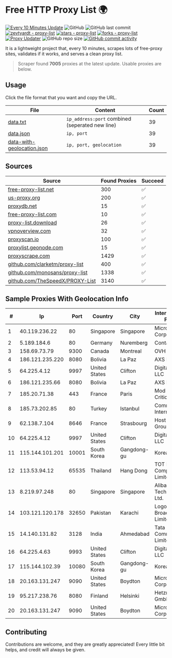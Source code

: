 
# Free HTTP Proxy List 🌍

[![Every 10 Minutes Update](https://github.com/mertguvencli/http-proxy-list/actions/workflows/main.yml/badge.svg?branch=main)](https://github.com/mertguvencli/http-proxy-list/actions/workflows/main.yml)
![GitHub](https://img.shields.io/github/license/mertguvencli/http-proxy-list)
![GitHub last commit](https://img.shields.io/github/last-commit/mertguvencli/http-proxy-list)
[![zevtyardt - proxy-list](https://img.shields.io/static/v1?label=zevtyardt&message=proxy-list&color=blue&logo=github)](https://github.com/zevtyardt/proxy-list "Go to GitHub repo")
[![stars - proxy-list](https://img.shields.io/github/stars/zevtyardt/proxy-list?style=social)](https://github.com/zevtyardt/proxy-list)
[![forks - proxy-list](https://img.shields.io/github/forks/zevtyardt/proxy-list?style=social)](https://github.com/zevtyardt/proxy-list)
[![Proxy Updater](https://github.com/zevtyardt/proxy-list/workflows/Proxy%20Updater/badge.svg)](https://github.com/zevtyardt/proxy-list/actions?query=workflow:"Proxy+Updater")
![GitHub repo size](https://img.shields.io/github/repo-size/zevtyardt/proxy-list)
[![GitHub commit activity](https://img.shields.io/github/commit-activity/m/zevtyardt/proxy-list?logo=commits)](https://github.com/zevtyardt/proxy-list/commits/main)

It is a lightweight project that, every 10 minutes, scrapes lots of free-proxy sites, validates if it works, and serves a clean proxy list.

> Scraper found **7005** proxies at the latest update. Usable proxies are below.

## Usage

Click the file format that you want and copy the URL.

|File|Content|Count|
|----|-------|-----|
|[data.txt](https://raw.githubusercontent.com/mertguvencli/http-proxy-list/main/proxy-list/data.txt)|`ip_address:port` combined (seperated new line)|39|
|[data.json](https://raw.githubusercontent.com/mertguvencli/http-proxy-list/main/proxy-list/data.json)|`ip, port`|39|
|[data-with-geolocation.json](https://raw.githubusercontent.com/mertguvencli/http-proxy-list/main/proxy-list/data-with-geolocation.json)|`ip, port, geolocation`|39|

## Sources

|Source|Found Proxies|Succeed|
|------|-------------|-------|
|[free-proxy-list.net](https://free-proxy-list.net)|300|✅|
|[us-proxy.org](https://www.us-proxy.org)|200|✅|
|[proxydb.net](http://proxydb.net)|15|✅|
|[free-proxy-list.com](https://free-proxy-list.com/?page=&port=&type%5B%5D=http&type%5B%5D=https&up_time=0&search=Search)|10|✅|
|[proxy-list.download](https://www.proxy-list.download/HTTP)|26|✅|
|[vpnoverview.com](https://vpnoverview.com/privacy/anonymous-browsing/free-proxy-servers)|32|✅|
|[proxyscan.io](https://www.proxyscan.io)|100|✅|
|[proxylist.geonode.com](https://proxylist.geonode.com/api/proxy-list?limit=300&page=1&sort_by=lastChecked&sort_type=desc&protocols=http,https)|15|✅|
|[proxyscrape.com](https://api.proxyscrape.com/v2/?request=displayproxies&protocol=http&timeout=10000&country=all&ssl=all&anonymity=all)|1429|✅|
|[github.com/clarketm/proxy-list](https://raw.githubusercontent.com/clarketm/proxy-list/master/proxy-list-raw.txt)|400|✅|
|[github.com/monosans/proxy-list](https://raw.githubusercontent.com/monosans/proxy-list/main/proxies/http.txt)|1338|✅|
|[github.com/TheSpeedX/PROXY-List](https://raw.githubusercontent.com/TheSpeedX/PROXY-List/master/http.txt)|3140|✅|


## Sample Proxies With Geolocation Info

|#|Ip|Port|Country|City|Internet Service Provider|
|-|--|----|-------|----|-------------------------|
|1|40.119.236.22|80|Singapore|Singapore|Microsoft Corporation|
|2|5.189.184.6|80|Germany|Nuremberg|Contabo GmbH|
|3|158.69.73.79|9300|Canada|Montreal|OVH SAS|
|4|186.121.235.220|8080|Bolivia|La Paz|AXS Bolivia S. A.|
|5|64.225.4.12|9997|United States|Clifton|DigitalOcean, LLC|
|6|186.121.235.66|8080|Bolivia|La Paz|AXS Bolivia S. A.|
|7|185.20.71.38|443|France|Paris|Mod Mission Critical LLC|
|8|185.73.202.85|80|Turkey|Istanbul|Comnet International|
|9|62.138.7.104|8646|France|Strasbourg|Host Europe Group|
|10|64.225.4.12|9997|United States|Clifton|DigitalOcean, LLC|
|11|115.144.101.201|10001|South Korea|Gangdong-gu|Korea Telecom|
|12|113.53.94.12|65535|Thailand|Hang Dong|TOT Public Company Limited|
|13|8.219.97.248|80|Singapore|Singapore|Alibaba (US) Technology Co., Ltd.|
|14|103.121.120.178|32650|Pakistan|Karachi|Logon Broadband Pvt. Limited|
|15|14.140.131.82|3128|India|Ahmedabad|Tata Communications Limited|
|16|64.225.4.63|9993|United States|Clifton|DigitalOcean, LLC|
|17|115.144.102.39|10080|South Korea|Gangdong-gu|Korea Telecom|
|18|20.163.131.247|9090|United States|Boydton|Microsoft Corporation|
|19|95.217.238.76|8080|Finland|Helsinki|Hetzner Online GmbH|
|20|20.163.131.247|9090|United States|Boydton|Microsoft Corporation|



## Contributing

Contributions are welcome, and they are greatly appreciated! Every
little bit helps, and credit will always be given.

